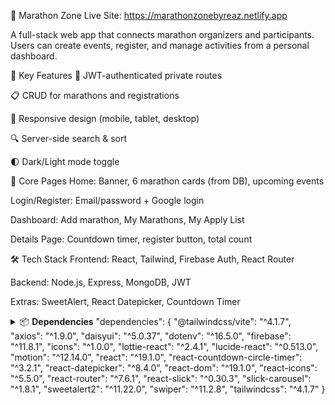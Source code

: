 🏃 Marathon Zone
Live Site: https://marathonzonebyreaz.netlify.app

A full-stack web app that connects marathon organizers and participants. Users can create events, register, and manage activities from a personal dashboard.

🚀 Key Features
🔐 JWT-authenticated private routes

📋 CRUD for marathons and registrations

📱 Responsive design (mobile, tablet, desktop)

🔍 Server-side search & sort

🌓 Dark/Light mode toggle

🧩 Core Pages
Home: Banner, 6 marathon cards (from DB), upcoming events

Login/Register: Email/password + Google login

Dashboard: Add marathon, My Marathons, My Apply List

Details Page: Countdown timer, register button, total count

🛠️ Tech Stack
Frontend: React, Tailwind, Firebase Auth, React Router

Backend: Node.js, Express, MongoDB, JWT

Extras: SweetAlert, React Datepicker, Countdown Timer

<details> <summary>📦 <strong>Dependencies</strong> "dependencies": {
  "@tailwindcss/vite": "^4.1.7",
  "axios": "^1.9.0",
  "daisyui": "^5.0.37",
  "dotenv": "^16.5.0",
  "firebase": "^11.8.1",
  "icons": "^1.0.0",
  "lottie-react": "^2.4.1",
  "lucide-react": "^0.513.0",
  "motion": "^12.14.0",
  "react": "^19.1.0",
  "react-countdown-circle-timer": "^3.2.1",
  "react-datepicker": "^8.4.0",
  "react-dom": "^19.1.0",
  "react-icons": "^5.5.0",
  "react-router": "^7.6.1",
  "react-slick": "^0.30.3",
  "slick-carousel": "^1.8.1",
  "sweetalert2": "^11.22.0",
  "swiper": "^11.2.8",
  "tailwindcss": "^4.1.7"
}
</summary>

🔐 Env Setup
Use .env to store sensitive info:

makefile
Copy
Edit
VITE_FIREBASE_API_KEY=
VITE_API_URL=
✅ Submission Checklist
18+ Client Commits

8+ Server Commits

Live Site + GitHub Repos

All required + optional features
